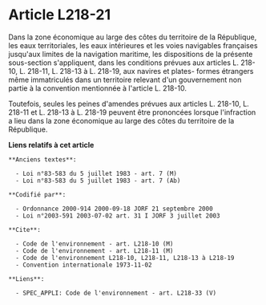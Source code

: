 # Article L218-21

Dans la zone économique au large des côtes du territoire de la République, les eaux territoriales, les eaux intérieures et
les voies navigables françaises jusqu'aux limites de la navigation maritime, les dispositions de la présente sous-section
s'appliquent, dans les conditions prévues aux articles L. 218-10, L. 218-11, L. 218-13 à L. 218-19, aux navires et plates-
formes étrangers même immatriculés dans un territoire relevant d'un gouvernement non partie à la convention mentionnée à
l'article L. 218-10.

Toutefois, seules les peines d'amendes prévues aux articles L. 218-10, L. 218-11 et L. 218-13 à L. 218-19 peuvent être
prononcées lorsque l'infraction a lieu dans la zone économique au large des côtes du territoire de la République.

**Liens relatifs à cet article**

	**Anciens textes**:

	  - Loi n°83-583 du 5 juillet 1983 - art. 7 (M)
	  - Loi n°83-583 du 5 juillet 1983 - art. 7 (Ab)

	**Codifié par**:

	  - Ordonnance 2000-914 2000-09-18 JORF 21 septembre 2000
	  - Loi n°2003-591 2003-07-02 art. 31 I JORF 3 juillet 2003

	**Cite**:

	  - Code de l'environnement - art. L218-10 (M)
	  - Code de l'environnement - art. L218-11 (M)
	  - Code de l'environnement L218-10, L218-11, L218-13 à L218-19
	  - Convention internationale 1973-11-02

	**Liens**:

	  - SPEC_APPLI: Code de l'environnement - art. L218-33 (V)
